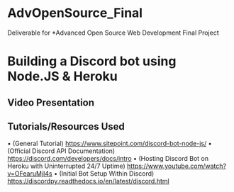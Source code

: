 # AdvOpenSource_Final
Deliverable for *Advanced Open Source Web Development Final Project



Building a Discord bot using Node.JS & Heroku
=============================================



Video Presentation 
------------------





Tutorials/Resources Used
------------------------
• (General Tutorial) https://www.sitepoint.com/discord-bot-node-js/
• (Official Discord API Documentation) https://discord.com/developers/docs/intro
• (Hosting Discord Bot on Heroku with Uninterrupted 24/7 Uptime) https://www.youtube.com/watch?v=OFearuMjI4s
• (Initial Bot Setup Within Discord) https://discordpy.readthedocs.io/en/latest/discord.html


